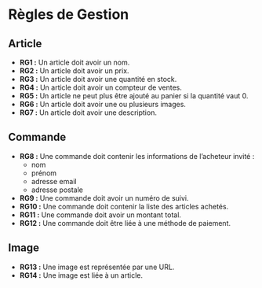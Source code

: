# Règles de Gestion

## Article
- **RG1 :** Un article doit avoir un nom.
- **RG2 :** Un article doit avoir un prix.
- **RG3 :** Un article doit avoir une quantité en stock.
- **RG4 :** Un article doit avoir un compteur de ventes.
- **RG5 :** Un article ne peut plus être ajouté au panier si la quantité vaut 0.
- **RG6 :** Un article doit avoir une ou plusieurs images.
- **RG7 :** Un article doit avoir une description.

## Commande
- **RG8 :** Une commande doit contenir les informations de l’acheteur invité :
    - nom
    - prénom
    - adresse email
    - adresse postale
- **RG9 :** Une commande doit avoir un numéro de suivi.
- **RG10 :** Une commande doit contenir la liste des articles achetés.
- **RG11 :** Une commande doit avoir un montant total.
- **RG12 :** Une commande doit être liée à une méthode de paiement.

## Image
- **RG13 :** Une image est représentée par une URL.
- **RG14 :** Une image est liée à un article.
